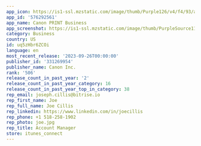 ```yaml
---
app_icon: https://is1-ssl.mzstatic.com/image/thumb/Purple126/v4/f4/93/ad/f493ad3b-5c30-830d-3a8f-b849d94a9340/AppIcon-0-1x_U007emarketing-0-7-0-85-220.png/1024x1024bb.png
app_id: '576292561'
app_name: Canon PRINT Business
app_screenshot: https://is1-ssl.mzstatic.com/image/thumb/PurpleSource116/v4/3f/6d/1f/3f6d1f54-452c-6a03-698c-4b8548f7e25c/ad8df4ee-f569-459e-89ee-571a304d4e26_1.home.png/1242x2688bb.png
category: Business
country: US
id: uq5zHbr6ZCOi
language: en
most_recent_release: '2023-09-26T00:00:00'
publisher_id: '331269954'
publisher_name: Canon Inc.
rank: '506'
release_count_in_past_year: '2'
release_count_in_past_year_category: 16
release_count_in_past_year_top_in_category: 38
rep_email: joseph.cillis@bitrise.io
rep_first_name: Joe
rep_full_name: Joe Cillis
rep_linkedin: https://www.linkedin.com/in/joecillis
rep_phone: +1 518-258-1902
rep_photo: joe.jpg
rep_title: Account Manager
store: itunes_connect
---
```

